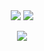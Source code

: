 <div id="header" align="center">
  <img src="https://i.ibb.co/C0t2Cwb/meow-xyo-xyo.png">
 <img src="https://i.ibb.co/1r8kGwR/IMG-6107.gif">
  
 <a href="https://rentry.co/Eleftheria"><img src="https://i.ibb.co/n3kS2v7/generatedtext-1.png"></img></a>

 
